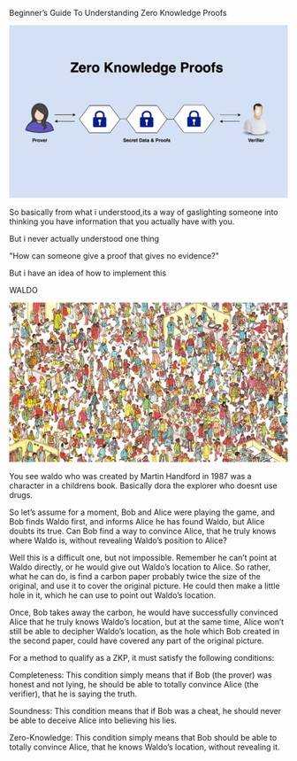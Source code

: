 Beginner’s Guide To Understanding Zero Knowledge Proofs

![alt text](image.png)

So basically from what i understood,its a way of gaslighting someone into thinking you have information that you actually have with you.

But i never actually understood one thing

"How can someone give a proof that gives no evidence?"

But i have an idea of how to implement this

WALDO



![alt text](image-1.png)

You see waldo who was created by Martin Handford in 1987 was a character in a childrens book.
Basically dora the explorer who doesnt use drugs.

So let’s assume for a moment, Bob and Alice were playing the game, and Bob finds Waldo first, and informs Alice he has found Waldo, but Alice doubts its true. Can Bob find a way to convince Alice, that he truly knows where Waldo is, without revealing Waldo’s position to Alice?

Well this is a difficult one, but not impossible. Remember he can’t point at Waldo directly, or he would give out Waldo’s location to Alice. So rather, what he can do, is find a carbon paper probably twice the size of the original, and use it to cover the original picture. He could then make a little hole in it, which he can use to point out Waldo’s location.

Once, Bob takes away the carbon, he would have successfully convinced Alice that he truly knows Waldo’s location, but at the same time, Alice won’t still be able to decipher Waldo’s location, as the hole which Bob created in the second paper, could have covered any part of the original picture.


For a method to qualify as a ZKP, it must satisfy the following conditions:

Completeness: This condition simply means that if Bob (the prover) was honest and not lying, he should be able to totally convince Alice (the verifier), that he is saying the truth.

Soundness: This condition means that if Bob was a cheat, he should never be able to deceive Alice into believing his lies.

Zero-Knowledge: This condition simply means that Bob should be able to totally convince Alice, that he knows Waldo’s location, without revealing it.
